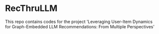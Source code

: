 # RecThruLLM

This repo contains codes for the project 'Leveraging User-Item Dynamics for Graph-Embedded LLM Recommendations: From Multiple Perspectives'
